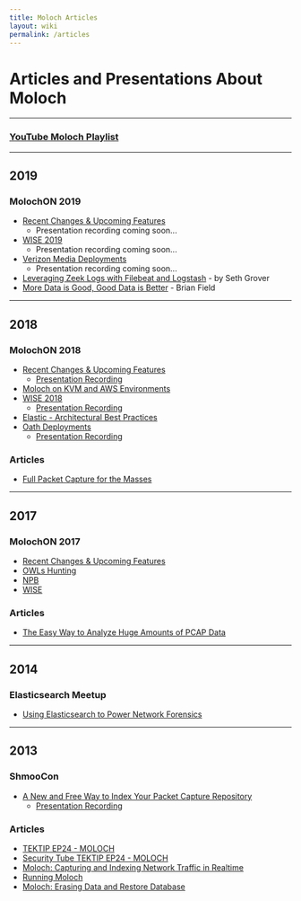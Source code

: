 ```yaml
---
title: Moloch Articles
layout: wiki
permalink: /articles
---
```


<div class="full-height-and-width-container with-footer p-3" markdown="1">

# Articles and Presentations About Moloch

---

### [YouTube Moloch Playlist](https://www.youtube.com/playlist?list=PLXXo-3b5ZQ1jk2wk9IyoxoGygZq5cT6Hq)

---

## 2019

### MolochON 2019

* [Recent Changes & Upcoming Features](/assets/MolochON2019RecentChanges.pdf)
  * Presentation recording coming soon...
* [WISE 2019](/assets/MolochON2019WISE.pdf)
  * Presentation recording coming soon...
* [Verizon Media Deployments](/assets/MolochON2019VMDeployment.pdf)
  * Presentation recording coming soon...
* [Leveraging Zeek Logs with Filebeat and Logstash](/assets/MolochON2019ZeekLogstashMalcolm.pdf) - by Seth Grover
* [More Data is Good, Good Data is Better](/assets/MolochON2019GoodDataBetter.pdf) - Brian Field

---

## 2018

### MolochON 2018

* [Recent Changes & Upcoming Features](/assets/MolochON2018RecentChanges.pdf)
  * [Presentation Recording](https://www.youtube.com/watch?v=iEdJ35h9JJg)
* [Moloch on KVM and AWS Environments](/assets/MolochON2018VirtualizedAndAWS.pdf)
* [WISE 2018](/assets/MolochON2018WISE.pdf)
  * [Presentation Recording](https://www.youtube.com/watch?v=IqNssmG-OPk)
* [Elastic - Architectural Best Practices](/assets/MolochON2018Elastic.pdf)
* [Oath Deployments](/assets/MolochON2018OathDeployment.pdf)
  * [Presentation Recording](https://www.youtube.com/watch?v=lGzjMAcoAXs)

### Articles

* [Full Packet Capture for the Masses](https://2018.pass-the-salt.org/files/talks/10-full-packets-capture-for-the-masses.pdf)

---

## 2017

### MolochON 2017

* [Recent Changes & Upcoming Features](/assets/MolochON2017RecentChanges.pptx)
* [OWLs Hunting](/assets/MolochON2017OWLsHunting.pptx)
* [NPB](/assets/MolochON2017NPB.pptx)
* [WISE](/assets/MolochON2017WISE.pptx)

### Articles

* [The Easy Way to Analyze Huge Amounts of PCAP Data](https://isc.sans.edu/forums/diary/The+easy+way+to+analyze+huge+amounts+of+PCAP+data/22876/)

---

## 2014

### Elasticsearch Meetup

* [Using Elasticsearch to Power Network Forensics](ESMeetup2014Moloch.pptx)

---

## 2013

### ShmooCon

* [A New and Free Way to Index Your Packet Capture Repository](/assets/ShmooCon2013Moloch.pdf)
  * [Presentation Recording](https://www.youtube.com/watch?v=LNZymkTeY2o)

### Articles

* [TEKTIP EP24 - MOLOCH](http://www.tekdefense.com/news/2013/3/10/tektip-ep24-moloch.html)
* [Security Tube TEKTIP EP24 - MOLOCH](http://www.securitytube.net/video/7108)
* [Moloch: Capturing and Indexing Network Traffic in Realtime](http://blog.alejandronolla.com/2013/04/06/moloch-capturing-and-indexing-network-traffic-in-realtime/)
* [Running Moloch](http://www.rsreese.com/running-moloch/)
* [Moloch: Erasing Data and Restore Database](http://blog.alejandronolla.com/2013/05/29/moloch-erasing-data-and-restore-database/)

</div>
